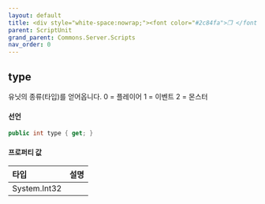 ```yaml
---
layout: default
title: <div style="white-space:nowrap;"><font color="#2c84fa">❒ </font>type</div>
parent: ScriptUnit
grand_parent: Commons.Server.Scripts
nav_order: 0
---
```


<!-- 아래로 편집 -->

## type
유닛의 종류(타입)를 얻어옵니다. 
0 = 플레이어
1 = 이벤트
2 = 몬스터

#### 선언
```cs
public int type { get; }
```

#### 프로퍼티 값

|타입|설명|
|:-|:-|
|System.Int32|